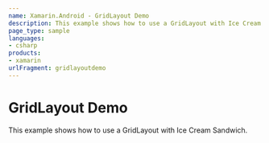 ```yaml
---
name: Xamarin.Android - GridLayout Demo
description: This example shows how to use a GridLayout with Ice Cream Sandwich.
page_type: sample
languages:
- csharp
products:
- xamarin
urlFragment: gridlayoutdemo
---
```

# GridLayout Demo

This example shows how to use a GridLayout with Ice Cream Sandwich.
